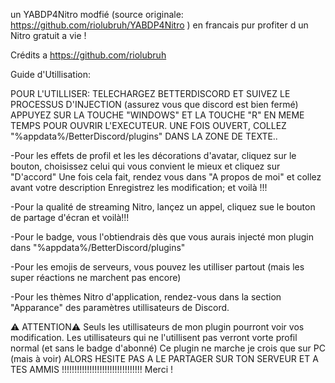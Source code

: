 un YABDP4Nitro modfié (source originale: https://github.com/riolubruh/YABDP4Nitro ) en francais pur profiter d un Nitro gratuit a vie !

Crédits a https://github.com/riolubruh

Guide d'Utillisation:

POUR L'UTILLISER:
TELECHARGEZ BETTERDISCORD ET SUIVEZ LE PROCESSUS D'INJECTION (assurez vous que discord est bien fermé)
APPUYEZ SUR LA TOUCHE "WINDOWS" ET LA TOUCHE "R" EN MEME TEMPS POUR OUVRIR L'EXECUTEUR.
UNE FOIS OUVERT,  COLLEZ "%appdata%/BetterDiscord/plugins" DANS LA ZONE DE TEXTE..

-Pour les effets de profil et les les décorations d'avatar, cliquez sur le bouton, choisissez celui qui vous convient le mieux et cliquez sur "D'accord"
Une fois cela fait, rendez vous dans "A propos de moi" et collez avant votre description
Enregistrez les modification; et voilà !!!

-Pour la qualité de streaming Nitro, lançez un appel, cliquez sue le bouton de partage d'écran et voilà!!!

-Pour le badge, vous l'obtiendrais dès que vous aurais injecté mon plugin dans "%appdata%/BetterDiscord/plugins"

-Pour les emojis de serveurs, vous pouvez les utilliser partout (mais les super réactions ne marchent pas encore)

-Pour les thèmes Nitro d'application, rendez-vous dans la section "Apparance" des paramètres utillisateurs de Discord.


⚠ ATTENTION⚠ 
Seuls les utillisateurs de mon plugin pourront voir vos modification. Les utillisateurs qui ne l'utillisent pas verront vorte profil normal (et sans le badge d'abonné)
Ce plugin ne marche je crois que sur PC (mais à voir)
ALORS HESITE PAS A LE PARTAGER SUR TON SERVEUR ET A TES AMMIS !!!!!!!!!!!!!!!!!!!!!!!!!!!!!!!!
Merci !
